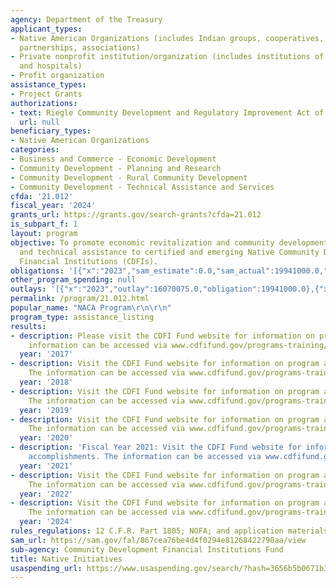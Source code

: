 ```yaml
---
agency: Department of the Treasury
applicant_types:
- Native American Organizations (includes Indian groups, cooperatives, corporations,
  partnerships, associations)
- Private nonprofit institution/organization (includes institutions of higher education
  and hospitals)
- Profit organization
assistance_types:
- Project Grants
authorizations:
- text: Riegle Community Development and Regulatory Improvement Act of 1994.
  url: null
beneficiary_types:
- Native American Organizations
categories:
- Business and Commerce - Economic Development
- Community Development - Planning and Research
- Community Development - Rural Community Development
- Community Development - Technical Assistance and Services
cfda: '21.012'
fiscal_year: '2024'
grants_url: https://grants.gov/search-grants?cfda=21.012
is_subpart_f: 1
layout: program
objective: To promote economic revitalization and community development through financial
  and technical assistance to certified and emerging Native Community Development
  Financial Institutions (CDFIs).
obligations: '[{"x":"2023","sam_estimate":0.0,"sam_actual":19941000.0,"usa_spending_actual":19791000.0},{"x":"2024","sam_estimate":0.0,"sam_actual":47245000.0,"usa_spending_actual":46974055.0},{"x":"2025","sam_estimate":0.0,"sam_actual":33755000.0,"usa_spending_actual":0.0}]'
other_program_spending: null
outlays: '[{"x":"2023","outlay":16070075.0,"obligation":19941000.0},{"x":"2024","outlay":24846.0,"obligation":47235285.0},{"x":"2025","outlay":0.0,"obligation":0.0}]'
permalink: /program/21.012.html
popular_name: "NACA Program\r\n\r\n"
program_type: assistance_listing
results:
- description: Please visit the CDFI Fund website for information on program accomplishments.  The
    information can be accessed via www.cdfifund.gov/programs-training/Programs/native-initiatives.
  year: '2017'
- description: Visit the CDFI Fund website for information on program accomplishments.
    The information can be accessed via www.cdfifund.gov/programs-training/Programs/native-initiatives.
  year: '2018'
- description: Visit the CDFI Fund website for information on program accomplishments.
    The information can be accessed via www.cdfifund.gov/programs-training/Programs/native-initiatives.
  year: '2019'
- description: Visit the CDFI Fund website for information on program accomplishments.
    The information can be accessed via www.cdfifund.gov/programs-training/Programs/native-initiatives.
  year: '2020'
- description: 'Fiscal Year 2021: Visit the CDFI Fund website for information on program
    accomplishments. The information can be accessed via www.cdfifund.gov/programs-training/Programs/native-initiatives.'
  year: '2021'
- description: Visit the CDFI Fund website for information on program accomplishments.
    The information can be accessed via www.cdfifund.gov/programs-training/Programs/native-initiatives.
  year: '2022'
- description: Visit the CDFI Fund website for information on program accomplishments.
    The information can be accessed via www.cdfifund.gov/programs-training/Programs/native-initiatives.
  year: '2024'
rules_regulations: 12 C.F.R. Part 1805; NOFA; and application materials.
sam_url: https://sam.gov/fal/867cea76be4d4f0294e81268422790aa/view
sub-agency: Community Development Financial Institutions Fund
title: Native Initiatives
usaspending_url: https://www.usaspending.gov/search/?hash=3656b5b0671b323d71520bf77d481f09
---
```

